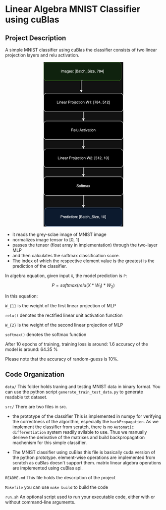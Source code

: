 # Linear Algebra MNIST Classifier using cuBlas

## Project Description

A simple MNIST classifier using cuBlas
the classifier consists of two linear projection layers and relu activation.

<p align="center">
  <img src="data/classifier_structure.png" />
</p>

- it reads the grey-sclae image of MNIST image
- normalizes image tensor to [0, 1]
- passes the tensor (float array in implementation) through the two-layer MLP
- and then calculates the softmax classification score.
- The index of which the respective element value is the greatest is the prediction of the classifier.


In algebra equation, given input `X`, the model prediction is `P`:

$$P = softmax(relu(X * W_{1}) *W_{2})$$

In this equation:

`W_{1}` is the weight of the first linear projection of MLP

`relu()` denotes the rectified linear unit activation function

`W_{2}` is the weight of the second linear projection of MLP

`softmax()` denotes the softmax function


After 10 epochs of training, training loss is around: 1.6
accuracy of the model is around: 64.35 %

Please note that the accuracy of random-guess is 10%.

## Code Organization

```data/```
This folder holds traning and testing MNIST data in binary format. You can use the python script `generate_train_test_data.py` to generate readable txt dataset.

```src/```
There are two files in src. 
- the prototype of the classifier
  This is implemented in numpy for verifying the correctness of the algorithm, especially the `backPropagation`. As we implement the classifier from scratch, there is no `Automatic differentiation` system readily avilable to use. Thus we manually derieve the derivative of the matrixes and build backpropagation machenism for this simple classifier.

- The MNIST classifier using cuBlas
  this file is basically cuda version of the python prototype.
  element-wise operations are implemented from scratch as cuBlas doesn't support them.
  matrix linear algebra operations are implemented using cuBlas api.
  
```README.md```
This file holds the description of the project

```Makefile```
you can use `make build` to build the code

```run.sh```
An optional script used to run your executable code, either with or without command-line arguments.
